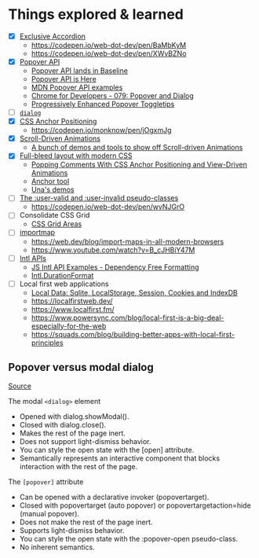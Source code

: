 # Things explored & learned

- [x] [Exclusive Accordion](https://developer.chrome.com/docs/css-ui/exclusive-accordion)
  - https://codepen.io/web-dot-dev/pen/BaMbKyM
  - https://codepen.io/web-dot-dev/pen/XWvBZNo
- [x] [Popover API](https://developer.mozilla.org/en-US/docs/Web/API/Popover_API)
  - [Popover API lands in Baseline](https://web.dev/blog/popover-api?hl=en)
  - [Popover API is Here](https://frontendmasters.com/blog/popover-api-is-here/)
  - [MDN Popover API examples](https://mdn.github.io/dom-examples/popover-api/)
  - [Chrome for Developers - 079: Popover and Dialog](https://www.youtube.com/watch?v=6u7EbMuxNkE)
  - [Progressively Enhanced Popover Toggletips](https://css-irl.info/progressively-enhanced-popover-toggletips)
- [ ] [`dialog`](https://developer.mozilla.org/en-US/docs/Web/HTML/Element/dialog)
- [x] [CSS Anchor Positioning](https://css-tricks.com/css-anchor-positioning-guide)
  - https://codepen.io/monknow/pen/jOgxmJg
- [x] [Scroll-Driven Animations](https://css-tricks.com/unleash-the-power-of-scroll-driven-animations/)
  - [A bunch of demos and tools to show off Scroll-driven Animations](https://scroll-driven-animations.style/)
- [x] [Full-bleed layout with modern CSS](https://css-tip.com/full-bleed-layout)
  - [Popping Comments With CSS Anchor Positioning and View-Driven Animations](https://css-tricks.com/popping-comments-with-css-anchor-positioning-and-view-driven-animations)
  - [Anchor tool](https://anchor-tool.com/)
  - [Una's demos](https://codepen.io/collection/ExkRWw)
- [ ] [The :user-valid and :user-invalid pseudo-classes](https://web.dev/articles/user-valid-and-user-invalid-pseudo-classes)
  - https://codepen.io/web-dot-dev/pen/wvNJGrO
- [ ] Consolidate CSS Grid
  - [CSS Grid Areas](https://ishadeed.com/article/css-grid-area)
- [ ] [importmap](https://developer.mozilla.org/en-US/docs/Web/HTML/Element/script/type/importmap)
  - https://web.dev/blog/import-maps-in-all-modern-browsers
  - https://www.youtube.com/watch?v=B_cJHBiY47M
- [ ] [Intl APIs](https://developer.mozilla.org/en-US/docs/Web/JavaScript/Reference/Global_Objects/Intl)
  - [JS Intl API Examples - Dependency Free Formatting](https://www.youtube.com/watch?v=DyHXvcX0BGQ)
  - [Intl.DurationFormat](https://developer.mozilla.org/en-US/docs/Web/JavaScript/Reference/Global_Objects/Intl/DurationFormat)
- [ ] Local first web applications
  - [Local Data: Sqlite, LocalStorage, Session, Cookies and IndexDB](https://www.youtube.com/watch?v=VzUHeLsJOrs)
  - https://localfirstweb.dev/
  - https://www.localfirst.fm/
  - https://www.powersync.com/blog/local-first-is-a-big-deal-especially-for-the-web
  - https://squads.com/blog/building-better-apps-with-local-first-principles

## Popover versus modal dialog

[Source](https://web.dev/blog/popover-api?hl=en#popover_versus_modal_dialog)

The modal `<dialog>` element

- Opened with dialog.showModal().
- Closed with dialog.close().
- Makes the rest of the page inert.
- Does not support light-dismiss behavior.
- You can style the open state with the [open] attribute.
- Semantically represents an interactive component that blocks interaction with the rest of the page.

The `[popover]` attribute

- Can be opened with a declarative invoker (popovertarget).
- Closed with popovertarget (auto popover) or popovertargetaction=hide (manual popover).
- Does not make the rest of the page inert.
- Supports light-dismiss behavior.
- You can style the open state with the :popover-open pseudo-class.
- No inherent semantics.
